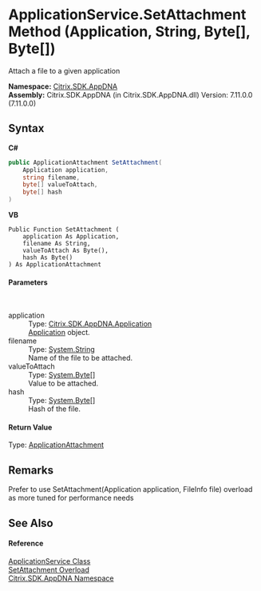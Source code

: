 # ApplicationService.SetAttachment Method (Application, String, Byte[], Byte[])
 

Attach a file to a given application

**Namespace:**&nbsp;[Citrix.SDK.AppDNA](index.md)<br />**Assembly:**&nbsp;Citrix.SDK.AppDNA (in Citrix.SDK.AppDNA.dll) Version: 7.11.0.0 (7.11.0.0)

## Syntax

**C#**
```csharp
public ApplicationAttachment SetAttachment(
	Application application,
	string filename,
	byte[] valueToAttach,
	byte[] hash
)
```

**VB**
```vbnet
Public Function SetAttachment ( 
	application As Application,
	filename As String,
	valueToAttach As Byte(),
	hash As Byte()
) As ApplicationAttachment
```


#### Parameters
&nbsp;<dl><dt>application</dt><dd>Type: <a href="1779bfff-4b29-0f26-8a09-10acdd530bbc">Citrix.SDK.AppDNA.Application</a><br /><a href="1779bfff-4b29-0f26-8a09-10acdd530bbc">Application</a> object.</dd><dt>filename</dt><dd>Type: <a href="http://msdn2.microsoft.com/en-us/library/s1wwdcbf" target="_blank">System.String</a><br />Name of the file to be attached.</dd><dt>valueToAttach</dt><dd>Type: <a href="http://msdn2.microsoft.com/en-us/library/yyb1w04y" target="_blank">System.Byte</a>[]<br />Value to be attached.</dd><dt>hash</dt><dd>Type: <a href="http://msdn2.microsoft.com/en-us/library/yyb1w04y" target="_blank">System.Byte</a>[]<br />Hash of the file.</dd></dl>

#### Return Value
Type: <a href="ee0d5e37-cd2e-b156-9b78-39357c491240">ApplicationAttachment</a>

## Remarks
Prefer to use SetAttachment(Application application, FileInfo file) overload as more tuned for performance needs

## See Also


#### Reference
<a href="4190f2b6-31d1-9744-132e-b12e165db1a3">ApplicationService Class</a><br /><a href="960a8084-78e2-af41-4a3b-82ddf45a50a1">SetAttachment Overload</a><br /><a href="fe2d265b-410b-8b11-1eb4-a790e0b062bf">Citrix.SDK.AppDNA Namespace</a><br />